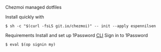 Chezmoi managed dotfiles

Install quickly with
```console
$ sh -c "$(curl -fsLS git.io/chezmoi)" -- init --apply espennilsen
```

Requirements
Install and set up 1Password [CLI](https://app-updates.agilebits.com/product_history/CLI)
Sign in to 1Password
```console
$ eval $(op signin my)
```
